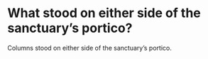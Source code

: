 # What stood on either side of the sanctuary’s portico?

Columns stood on either side of the sanctuary’s portico.

